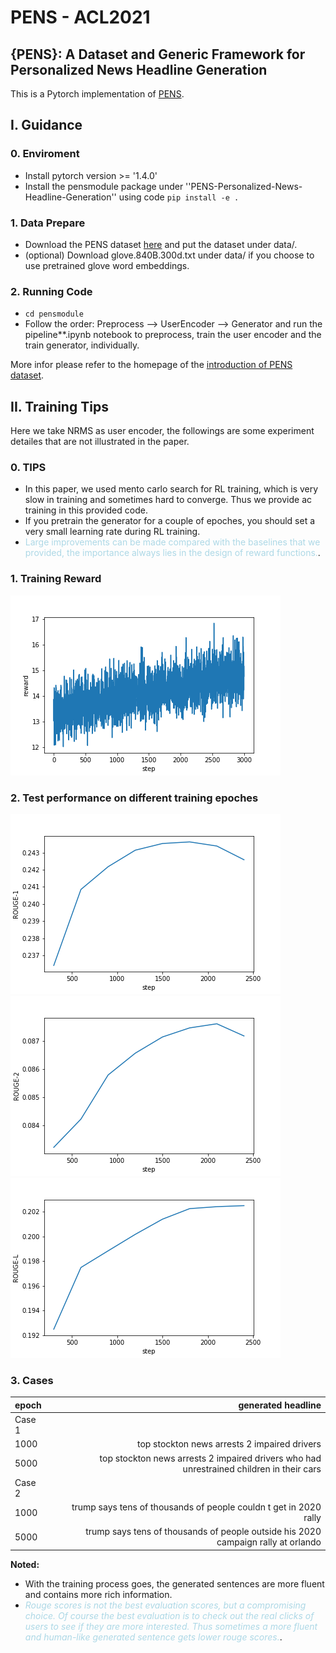 # PENS - ACL2021
## {PENS}: A Dataset and Generic Framework for Personalized News Headline Generation
This is a Pytorch implementation of [PENS](https://www.microsoft.com/en-us/research/uploads/prod/2021/06/ACL2021_PENS_Camera_Ready_1862_Paper.pdf). 

## I. Guidance

### 0. Enviroment
- Install pytorch version >= '1.4.0'
- Install the pensmodule package under ''PENS-Personalized-News-Headline-Generation'' using code ``` pip install -e . ```

### 1. Data Prepare
- Download the PENS dataset [here](https://msnews.github.io/pens.html) and put the dataset under data/.
- (optional) Download glove.840B.300d.txt under data/ if you choose to use pretrained glove word embeddings.

### 2. Running Code
- ```cd pensmodule ```
- Follow the order: Preprocess --> UserEncoder --> Generator and run the pipeline**.ipynb notebook to preprocess, train the user encoder and the train generator, individually.


More infor please refer to the homepage of the [introduction of PENS dataset](https://msnews.github.io/pens.html).

## II. Training Tips

Here we take NRMS as user encoder, the followings are some experiment detailes that are not illustrated in the paper.

### 0. TIPS
- In this paper, we used mento carlo search for RL training, which is very slow in training and sometimes hard to converge. Thus we provide ac training in this provided code.
- If you pretrain the generator for a couple of epoches, you should set a very small learning rate during RL training.
- <span style="color:lightblue">Large improvements can be made compared with the baselines that we provided, the importance always lies in the design of reward functions.</span>. 


### 1. Training Reward
![image info](./docs/reward.png)

### 2. Test performance on different training epoches
![image info](./docs/rouge1.png)
![image info](./docs/rouge2.png)
![image info](./docs/rougel.png)


### 3. Cases
| epoch | generated headline | 
| :-----| ----: |
| Case 1 |  | 
| 1000 | top stockton news arrests 2 impaired drivers | 
| 5000 | top stockton news arrests 2 impaired drivers who had unrestrained children in their cars | 
| Case 2 |  | 
| 1000 | trump says tens of thousands of people couldn t get in 2020 rally | 
| 5000 | trump says tens of thousands of people outside his 2020 campaign rally at orlando | 

**Noted:**
- With the training process goes, the generated sentences are more fluent and contains more rich information.
- <span style="color:lightblue"> *Rouge scores is not the best evaluation scores, but a compromising choice. Of course the best evaluation is to check out the real clicks of users to see if they are more interested. Thus sometimes a more fluent and human-like generated sentence gets lower rouge scores.*</span>. 


